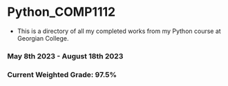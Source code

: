 # Python_COMP1112

- This is a directory of all my completed works from my Python course at Georgian College.

### May 8th 2023 - August 18th 2023

### Current Weighted Grade: 97.5%
